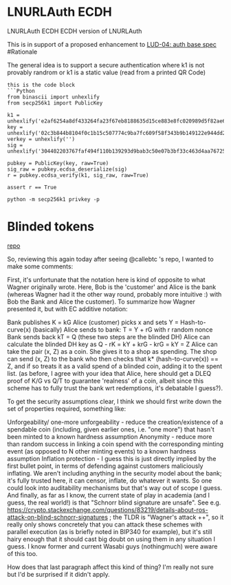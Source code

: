 # LNURLAuth ECDH
LNURLAuth ECDH
ECDH version of LNURLAuth

This is in support of a proposed enhancement to [LUD-04: auth base spec](https://github.com/fiatjaf/lnurl-rfc/blob/luds/04.md)
#Rationale

The general idea is to support a secure authentication where k1 is not provably randrom or k1 is a static value (read from a printed QR Code)

```
this is the code block
```Python
from binascii import unhexlify
from secp256k1 import PublicKey

k1 = unhexlify('e2af6254a8df433264fa23f67eb8188635d15ce883e8fc020989d5f82ae6f11e')
key = unhexlify('02c3b844b8104f0c1b15c507774c9ba7fc609f58f343b9b149122e944dd20c9362')
verkey = unhexlify('')
sig = unhexlify('304402203767faf494f110b139293d9bab3c50e07b3bf33c463d4aa767256cd09132dc5102205821f8efacdb5c595b92ada255876d9201e126e2f31a140d44561cc1f7e9e43d')

pubkey = PublicKey(key, raw=True)
sig_raw = pubkey.ecdsa_deserialize(sig)
r = pubkey.ecdsa_verify(k1, sig_raw, raw=True)

assert r == True
```
```
python -m secp256k1 privkey -p
```

# Blinded tokens

[repo](https://gist.github.com/RubenSomsen/be7a4760dd4596d06963d67baf140406)

So, reviewing this again today after seeing @callebtc 's repo, I wanted to make some comments:

First, it's unfortunate that the notation here is kind of opposite to what Wagner originally wrote. Here, Bob is the 'customer' and Alice is the bank (whereas Wagner had it the other way round, probably more intuitive :) with Bob the Bank and Alice the customer). To summarize how Wagner presented it, but with EC additive notation:

Bank publishes K = kG
Alice (customer) picks x and sets Y = Hash-to-curve(x) (basically)
Alice sends to bank: T = Y + rG with r random nonce
Bank sends back kT = Q (these two steps are the blinded DH)
Alice can calculate the blinded DH key as Q - rK = kY + krG - krG = kY = Z
Alice can take the pair (x, Z) as a coin. She gives it to a shop as spending.
The shop can send (x, Z) to the bank who then checks that k* (hash-to-curve(x)) == Z, and if so treats it as a valid spend of a blinded coin, adding it to the spent list.
(as before, I agree with your idea that Alice, here should get a DLEQ proof of K/G vs Q/T to guarantee 'realness' of a coin, albeit since this scheme has to fully trust the bank wrt redemptions, it's debatable I guess?).

To get the security assumptions clear, I think we should first write down the set of properties required, something like:

Unforgeability/ one-more unforgeability - reduce the creation/existence of a spendable coin (including, given earlier ones, i.e. "one more") that hasn't been minted to a known hardness assumption
Anonymity - reduce more than random success in linking a coin spend with the corresponding minting event (as opposed to N other minting events) to a known hardness assumption
Inflation protection - I guess this is just directly implied by the first bullet point, in terms of defending against customers maliciously inflating. We aren't including anything in the security model about the bank; it's fully trusted here, it can censor, inflate, do whatever it wants. So one could look into auditability mechanisms but that's way out of scope I guess.
And finally, as far as I know, the current state of play in academia (and I guess, the real world!) is that "Schnorr blind signature are unsafe". See e.g. https://crypto.stackexchange.com/questions/83219/details-about-ros-attack-on-blind-schnorr-signatures ; the TLDR is "Wagner's attack ++", so it really only shows concretely that you can attack these schemes with parallel execution (as is briefly noted in BIP340 for example), but it's still hairy enough that it should cast big doubt on using them in any situation I guess. I know former and current Wasabi guys (nothingmuch) were aware of this too.

How does that last paragraph affect this kind of thing? I'm really not sure but I'd be surprised if it didn't apply.
